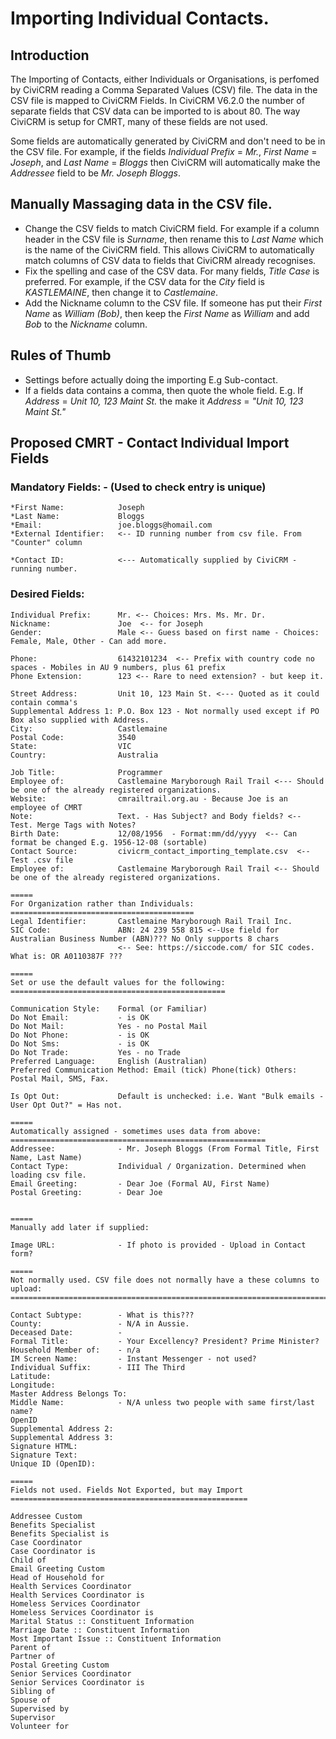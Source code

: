 # Importing Individual Contacts.

## Introduction

The Importing of Contacts, either Individuals or Organisations, is perfomed by CiviCRM reading a Comma Separated Values (CSV) file. The data in the CSV file is mapped to CiviCRM Fields.
In CiviCRM V6.2.0 the number of separate fields that CSV data can be imported to is about 80. The way CiviCRM is setup for CMRT, many of these fields are not used. 

Some fields are automatically generated by CiviCRM and don't need to be in the CSV file. For example, if the fields *Individual Prefix* = *Mr.*, *First Name* = *Joseph*, and *Last Name* = *Bloggs* then CiviCRM will automatically make the *Addressee* field to be *Mr. Joseph Bloggs*.




## Manually Massaging data in the CSV file.

* Change the CSV fields to match CiviCRM field. For example if a column header in the CSV file is *Surname*, then rename this to *Last Name* which is the name of the CiviCRM field. This allows CiviCRM to automatically match columns of CSV data to fields that CiviCRM already recognises.
* Fix the spelling and case of the CSV data. For many fields, *Title Case* is preferred. For example, if the CSV data for the *City* field is *KASTLEMAINE*, then change it to *Castlemaine*.
* Add the Nickname column to the CSV file. If someone has put their *First Name* as *William (Bob)*, then keep the *First Name* as *William* and add *Bob* to the *Nickname* column.

## Rules of Thumb
* Settings before actually doing the importing E.g Sub-contact.
* If a fields data contains a comma, then quote the whole field. E.g. If *Address* = *Unit 10, 123 Maint St.* the  make it *Address* =  *"Unit 10, 123 Maint St."*

## Proposed CMRT - Contact Individual Import Fields

### Mandatory Fields: - (Used to check entry is unique)
```
*First Name:            Joseph
*Last Name:             Bloggs
*Email:                 joe.bloggs@homail.com
*External Identifier:   <-- ID running number from csv file. From "Counter" column

*Contact ID:            <--- Automatically supplied by CiviCRM - running number. 
```
### Desired Fields:
```
Individual Prefix:      Mr. <-- Choices: Mrs. Ms. Mr. Dr.
Nickname:               Joe  <-- for Joseph
Gender:                 Male <-- Guess based on first name - Choices: Female, Male, Other - Can add more.

Phone:                  61432101234  <-- Prefix with country code no spaces - Mobiles in AU 9 numbers, plus 61 prefix
Phone Extension:        123 <-- Rare to need extension? - but keep it.

Street Address:         Unit 10, 123 Main St. <--- Quoted as it could contain comma's 
Supplemental Address 1: P.O. Box 123 - Not normally used except if PO Box also supplied with Address.
City:                   Castlemaine 
Postal Code:            3540
State:                  VIC
Country:                Australia

Job Title:              Programmer
Employee of:            Castlemaine Maryborough Rail Trail <--- Should be one of the already registered organizations.
Website:                cmrailtrail.org.au - Because Joe is an employee of CMRT
Note:                   Text. - Has Subject? and Body fields? <-- Test. Merge Tags with Notes?
Birth Date:             12/08/1956  - Format:mm/dd/yyyy  <-- Can format be changed E.g. 1956-12-08 (sortable)
Contact Source:         civicrm_contact_importing_template.csv  <-- Test .csv file
Employee of:            Castlemaine Maryborough Rail Trail <-- Should be one of the already registered organizations.

=====
For Organization rather than Individuals:
=========================================
Legal Identifier:       Castlemaine Maryborough Rail Trail Inc.
SIC Code:               ABN: 24 239 558 815 <--Use field for Australian Business Number (ABN)??? No Only supports 8 chars  
                        <-- See: https://siccode.com/ for SIC codes. What is: OR A0110387F ???

=====
Set or use the default values for the following:
================================================

Communication Style:    Formal (or Familiar)
Do Not Email:           - is OK
Do Not Mail:            Yes - no Postal Mail
Do Not Phone:           - is OK
Do Not Sms:             - is OK
Do Not Trade:           Yes - no Trade
Preferred Language:     English (Australian)
Preferred Communication Method: Email (tick) Phone(tick) Others: Postal Mail, SMS, Fax.

Is Opt Out:             Default is unchecked: i.e. Want "Bulk emails - User Opt Out?" = Has not.

=====
Automatically assigned - sometimes uses data from above:
=========================================================
Addressee:              - Mr. Joseph Bloggs (From Formal Title, First Name, Last Name)
Contact Type:           Individual / Organization. Determined when loading csv file.
Email Greeting:         - Dear Joe (Formal AU, First Name)
Postal Greeting:        - Dear Joe


=====
Manually add later if supplied:

Image URL:              - If photo is provided - Upload in Contact form?

=====
Not normally used. CSV file does not normally have a these columns to upload:
==============================================================================

Contact Subtype:        - What is this???
County:                 - N/A in Aussie.
Deceased Date:          -
Formal Title:           - Your Excellency? President? Prime Minister?
Household Member of:    - n/a
IM Screen Name:         - Instant Messenger - not used? 
Individual Suffix:      - III The Third
Latitude:
Longitude:
Master Address Belongs To:
Middle Name:            - N/A unless two people with same first/last name?
OpenID
Supplemental Address 2:
Supplemental Address 3:
Signature HTML:
Signature Text:
Unique ID (OpenID):

=====
Fields not used. Fields Not Exported, but may Import
=====================================================

Addressee Custom
Benefits Specialist
Benefits Specialist is
Case Coordinator
Case Coordinator is
Child of
Email Greeting Custom
Head of Household for
Health Services Coordinator
Health Services Coordinator is
Homeless Services Coordinator
Homeless Services Coordinator is
Marital Status :: Constituent Information
Marriage Date :: Constituent Information
Most Important Issue :: Constituent Information
Parent of
Partner of
Postal Greeting Custom
Senior Services Coordinator
Senior Services Coordinator is
Sibling of
Spouse of
Supervised by
Supervisor
Volunteer for
